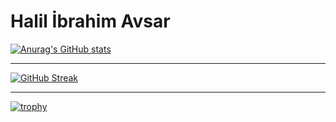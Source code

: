 # Halil İbrahim Avsar

[![Anurag's GitHub stats](https://github-readme-stats.vercel.app/api?username=halilibrahimavsar)](https://github.com/anuraghazra/github-readme-stats)

------
[![GitHub Streak](https://github-readme-streak-stats.herokuapp.com/?user=halilibrahimavsar)](https://git.io/streak-stats)

------
[![trophy](https://github-profile-trophy.vercel.app/halilibrahimavsar=ryo-ma&theme=onedark)](https://github.com/ryo-ma/github-profile-trophy)
